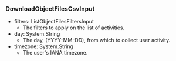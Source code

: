 ### DownloadObjectFilesCsvInput
- filters: ListObjectFilesFiltersInput
  - The filters to apply on the list of activities.
- day: System.String
  - The day, (YYYY-MM-DD), from which to collect user activity.
- timezone: System.String
  - The user's IANA timezone.
